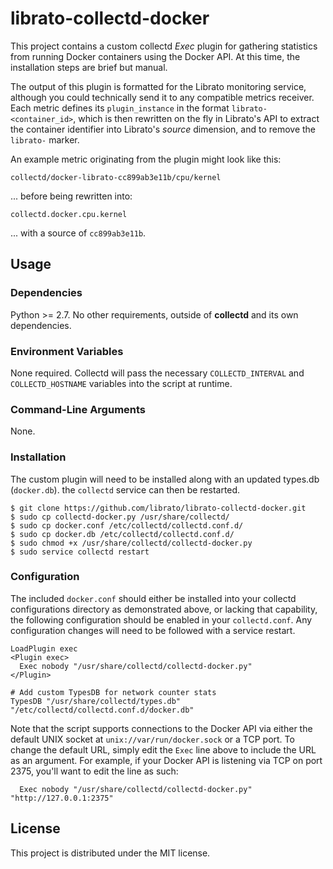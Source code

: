 librato-collectd-docker
=======================

This project contains a custom collectd *Exec* plugin for gathering statistics from running Docker containers using the Docker API. At this time, the installation steps are brief but manual.

The output of this plugin is formatted for the Librato monitoring service, although you could technically send it to any compatible metrics receiver. Each metric defines its `plugin_instance` in the format `librato-<container_id>`, which is then rewritten on the fly in Librato's API to extract the container identifier into Librato's *source* dimension, and to remove the `librato-` marker.

An example metric originating from the plugin might look like this:
```
collectd/docker-librato-cc899ab3e11b/cpu/kernel
```

... before being rewritten into:
```
collectd.docker.cpu.kernel
```

... with a source of `cc899ab3e11b`.

## Usage

### Dependencies

Python >= 2.7. No other requirements, outside of **collectd** and its own dependencies.

### Environment Variables

None required. Collectd will pass the necessary `COLLECTD_INTERVAL` and `COLLECTD_HOSTNAME` variables into the script at runtime.

### Command-Line Arguments

None.

### Installation

The custom plugin will need to be installed along with an updated types.db (`docker.db`). the `collectd` service can then be restarted.

```
$ git clone https://github.com/librato/librato-collectd-docker.git
$ sudo cp collectd-docker.py /usr/share/collectd/
$ sudo cp docker.conf /etc/collectd/collectd.conf.d/
$ sudo cp docker.db /etc/collectd/collectd.conf.d/
$ sudo chmod +x /usr/share/collectd/collectd-docker.py
$ sudo service collectd restart
```

### Configuration

The included `docker.conf` should either be installed into your collectd configurations directory as demonstrated above, or lacking that capability, the following configuration should be enabled in your `collectd.conf`. Any configuration changes will need to be followed with a service restart.

```
LoadPlugin exec
<Plugin exec>
  Exec nobody "/usr/share/collectd/collectd-docker.py"
</Plugin>

# Add custom TypesDB for network counter stats
TypesDB "/usr/share/collectd/types.db" "/etc/collectd/collectd.conf.d/docker.db"
```

Note that the script supports connections to the Docker API via either the default UNIX socket at `unix://var/run/docker.sock` or a TCP port. To change the default URL, simply edit the `Exec` line above to include the URL as an argument. For example, if your Docker API is listening via TCP on port 2375, you'll want to edit the line as such:

```
  Exec nobody "/usr/share/collectd/collectd-docker.py" "http://127.0.0.1:2375"
```

## License

This project is distributed under the MIT license.
